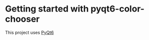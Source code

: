 # Getting started with pyqt6-color-chooser
This project uses [PyQt6](https://pypi.org/project/PyQt6/)